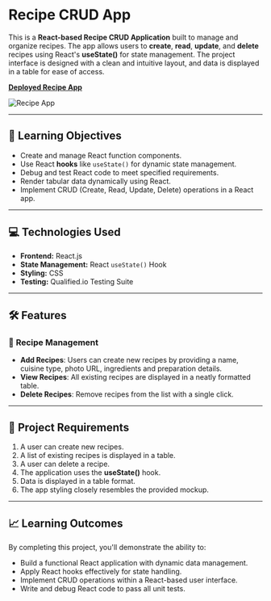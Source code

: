 # Recipe CRUD App

This is a **React-based Recipe CRUD Application** built to manage and organize recipes. The app allows users to **create**, **read**, **update**, and **delete** recipes using React's **useState()** for state management. The project interface is designed with a clean and intuitive layout, and data is displayed in a table for ease of access.

[**Deployed Recipe App**](https://recipe-app-livid-xi.vercel.app/)

![Recipe App](https://github.com/user-attachments/assets/80fd2c20-2511-4241-a167-52520eea59f3)

---

## 🎯 **Learning Objectives**

- Create and manage React function components.  
- Use React **hooks** like `useState()` for dynamic state management.  
- Debug and test React code to meet specified requirements.  
- Render tabular data dynamically using React.  
- Implement CRUD (Create, Read, Update, Delete) operations in a React app.  

---

## 💻 **Technologies Used**

- **Frontend:** React.js  
- **State Management:** React `useState()` Hook  
- **Styling:** CSS  
- **Testing:** Qualified.io Testing Suite  

---

## 🛠️ **Features**

### 🥗 **Recipe Management**
- **Add Recipes**: Users can create new recipes by providing a name, cuisine type, photo URL, ingredients and preparation details.  
- **View Recipes**: All existing recipes are displayed in a neatly formatted table.  
- **Delete Recipes**: Remove recipes from the list with a single click.

---

## 📝 **Project Requirements**

1. A user can create new recipes.  
2. A list of existing recipes is displayed in a table.  
3. A user can delete a recipe.  
4. The application uses the **useState()** hook.  
5. Data is displayed in a table format.  
6. The app styling closely resembles the provided mockup.  

---

## 📈 **Learning Outcomes**

By completing this project, you'll demonstrate the ability to:

- Build a functional React application with dynamic data management.  
- Apply React hooks effectively for state handling.  
- Implement CRUD operations within a React-based user interface.  
- Write and debug React code to pass all unit tests.
